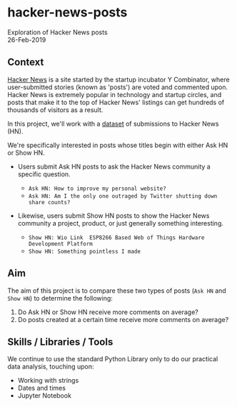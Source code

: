 # hacker-news-posts
Exploration of Hacker News posts  
26-Feb-2019  

## Context
[Hacker News](https://news.ycombinator.com/) is a site started by the startup incubator Y Combinator, where user-submitted stories (known as 'posts') are voted and commented upon. Hacker News is extremely popular in technology and startup circles, and posts that make it to the top of Hacker News' listings can get hundreds of thousands of visitors as a result.

In this project, we'll work with a [dataset](https://www.kaggle.com/hacker-news/hacker-news-posts) of submissions to Hacker News (HN).

We're specifically interested in posts whose titles begin with either Ask HN or Show HN.

- Users submit Ask HN posts to ask the Hacker News community a specific question.
  - `Ask HN: How to improve my personal website?`
  - `Ask HN: Am I the only one outraged by Twitter shutting down share counts?`
  
- Likewise, users submit Show HN posts to show the Hacker News community a project, product, or just generally something interesting.
  - `Show HN: Wio Link  ESP8266 Based Web of Things Hardware Development Platform`
  - `Show HN: Something pointless I made`

## Aim
The aim of this project is to compare these two types of posts (`Ask HN` and `Show HN`) to determine the following:

1. Do Ask HN or Show HN receive more comments on average?
2. Do posts created at a certain time receive more comments on average?

## Skills / Libraries / Tools
We continue to use the standard Python Library only to do our practical data analysis, touching upon:

- Working with strings
- Dates and times
- Jupyter Notebook
